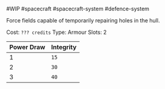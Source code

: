 #WIP #spacecraft #spacecraft-system #defence-system 

Force fields capable of temporarily repairing holes in the hull.

Cost: `??? credits`
Type: Armour
Slots: 2

| Power Draw | Integrity |
| -----------|-----------|
| 1 | `15` |
| 2 | `30` |
| 3 | `40` |